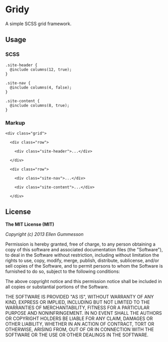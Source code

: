 # Gridy

A simple SCSS grid framework.

## Usage

### SCSS

	.site-header {
	  @include columns(12, true);  
	}
	
	.site-nav {
	  @include columns(4, false);
	}
	
	.site-content {
	  @include columns(8, true);
	}

### Markup

	<div class="grid">

	  <div class="row">

	    <div class="site-header">...</div>

	  </div>

	  <div class="row">

	    <div class="site-nav">...</div>

	    <div class="site-content">...</div>

	  </div>

## License

**The MIT License (MIT)**

*Copyright (c) 2013 Ellen Gummesson*

Permission is hereby granted, free of charge, to any person obtaining a copy of this software and associated documentation files (the "Software"), to deal in the Software without restriction, including without limitation the rights to use, copy, modify, merge, publish, distribute, sublicense, and/or sell copies of the Software, and to permit persons to whom the Software is furnished to do so, subject to the following conditions:

The above copyright notice and this permission notice shall be included in all copies or substantial portions of the Software.

THE SOFTWARE IS PROVIDED "AS IS", WITHOUT WARRANTY OF ANY KIND, EXPRESS OR IMPLIED, INCLUDING BUT NOT LIMITED TO THE WARRANTIES OF MERCHANTABILITY, FITNESS FOR A PARTICULAR PURPOSE AND NONINFRINGEMENT. IN NO EVENT SHALL THE AUTHORS OR COPYRIGHT HOLDERS BE LIABLE FOR ANY CLAIM, DAMAGES OR OTHER LIABILITY, WHETHER IN AN ACTION OF CONTRACT, TORT OR OTHERWISE, ARISING FROM, OUT OF OR IN CONNECTION WITH THE SOFTWARE OR THE USE OR OTHER DEALINGS IN THE SOFTWARE.
